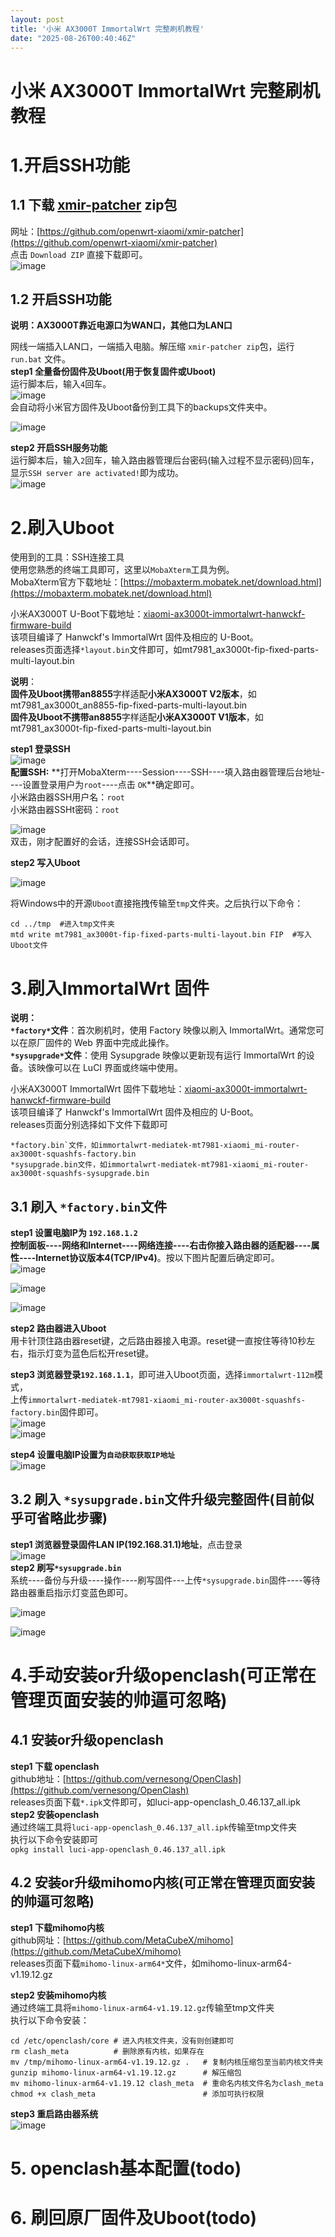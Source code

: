 ```yaml
---
layout: post
title: '小米 AX3000T ImmortalWrt 完整刷机教程'
date: "2025-08-26T00:40:46Z"
---
```

小米 AX3000T ImmortalWrt 完整刷机教程
=============================

1.开启SSH功能
=========

1.1 下载 [xmir-patcher](https://github.com/openwrt-xiaomi/xmir-patcher "xmir-patcher") zip包
-----------------------------------------------------------------------------------------

网址：[https://github.com/openwrt-xiaomi/xmir-patcher](https://github.com/openwrt-xiaomi/xmir-patcher)  
点击 `Download ZIP` 直接下载即可。  
![image](https://img2024.cnblogs.com/blog/2167049/202508/2167049-20250825162637822-1673786174.png)

1.2 开启SSH功能
-----------

**说明：AX3000T靠近电源口为WAN口，其他口为LAN口**

网线一端插入LAN口，一端插入电脑。解压缩 `xmir-patcher zip`包，运行`run.bat` 文件。  
**step1 全量备份固件及Uboot(用于恢复固件或Uboot)**  
运行脚本后，输入`4`回车。  
![image](https://img2024.cnblogs.com/blog/2167049/202508/2167049-20250825162408717-256523586.png)  
会自动将小米官方固件及Uboot备份到工具下的backups文件夹中。

![image](https://img2024.cnblogs.com/blog/2167049/202508/2167049-20250825163526848-584945955.png)

**step2 开启SSH服务功能**  
运行脚本后，输入`2`回车，输入路由器管理后台密码(输入过程不显示密码)回车，显示`SSH server are activated!`即为成功。  
![image](https://img2024.cnblogs.com/blog/2167049/202508/2167049-20250825163355213-717261577.png)

2.刷入Uboot
=========

使用到的工具：SSH连接工具  
使用您熟悉的终端工具即可，这里以`MobaXterm`工具为例。  
MobaXterm官方下载地址：[https://mobaxterm.mobatek.net/download.html](https://mobaxterm.mobatek.net/download.html)

小米AX3000T U-Boot下载地址：[xiaomi-ax3000t-immortalwrt-hanwckf-firmware-build](https://github.com/hkint/xiaomi-ax3000t-immortalwrt-hanwckf-firmware-build "xiaomi-ax3000t-immortalwrt-hanwckf-firmware-build")  
该项目编译了 Hanwckf's ImmortalWrt 固件及相应的 U-Boot。  
releases页面选择`*layout.bin`文件即可，如mt7981\_ax3000t-fip-fixed-parts-multi-layout.bin

**说明**：  
**固件及Uboot携带an8855**字样适配**小米AX3000T V2版本**，如mt7981\_ax3000t\_an8855-fip-fixed-parts-multi-layout.bin  
**固件及Uboot不携带an8855**字样适配**小米AX3000T V1版本**，如mt7981\_ax3000t-fip-fixed-parts-multi-layout.bin

**step1 登录SSH**  
![image](https://img2024.cnblogs.com/blog/2167049/202508/2167049-20250825171623726-843903292.png)  
**配置SSH:** **打开MobaXterm----Session----SSH----填入路由器管理后台地址----设置登录用户为`root`\----点击 `OK`**确定即可。  
小米路由器SSH用户名：`root`  
小米路由器SSHt密码：`root`

![image](https://img2024.cnblogs.com/blog/2167049/202508/2167049-20250825172038396-1823408586.png)  
双击，刚才配置好的会话，连接SSH会话即可。

**step2 写入Uboot**

![image](https://img2024.cnblogs.com/blog/2167049/202508/2167049-20250825173611562-1025275181.png)

将Windows中的开源`Uboot`直接拖拽传输至`tmp`文件夹。之后执行以下命令：

    cd ../tmp  #进入tmp文件夹
    mtd write mt7981_ax3000t-fip-fixed-parts-multi-layout.bin FIP  #写入Uboot文件
    

3.刷入ImmortalWrt 固件
==================

**说明：**  
**`*factory*`文件**：首次刷机时，使用 Factory 映像以刷入 ImmortalWrt。通常您可以在原厂固件的 Web 界面中完成此操作。  
**`*sysupgrade*`文件**：使用 Sysupgrade 映像以更新现有运行 ImmortalWrt 的设备。该映像可以在 LuCI 界面或终端中使用。

小米AX3000T ImmortalWrt 固件下载地址：[xiaomi-ax3000t-immortalwrt-hanwckf-firmware-build](https://github.com/hkint/xiaomi-ax3000t-immortalwrt-hanwckf-firmware-build "xiaomi-ax3000t-immortalwrt-hanwckf-firmware-build")  
该项目编译了 Hanwckf's ImmortalWrt 固件及相应的 U-Boot。  
releases页面分别选择如下文件下载即可

    *factory.bin`文件，如immortalwrt-mediatek-mt7981-xiaomi_mi-router-ax3000t-squashfs-factory.bin
    *sysupgrade.bin文件，如immortalwrt-mediatek-mt7981-xiaomi_mi-router-ax3000t-squashfs-sysupgrade.bin
    

3.1 刷入 `*factory.bin`文件
-----------------------

**step1 设置电脑IP为 `192.168.1.2`**  
**控制面板----网络和Internet----网络连接----右击你接入路由器的适配器----属性----Internet协议版本4(TCP/IPv4)**。按以下图片配置后确定即可。  
![image](https://img2024.cnblogs.com/blog/2167049/202508/2167049-20250825175126481-1542814405.png)

![image](https://img2024.cnblogs.com/blog/2167049/202508/2167049-20250825175149882-1742012814.png)

![image](https://img2024.cnblogs.com/blog/2167049/202508/2167049-20250825175157339-990721220.png)

**step2 路由器进入Uboot**  
用卡针顶住路由器reset键，之后路由器接入电源。reset键一直按住等待10秒左右，指示灯变为蓝色后松开reset键。

**step3 浏览器登录`192.168.1.1`**，即可进入Uboot页面，选择`immortalwrt-112m`模式，  
上传`immortalwrt-mediatek-mt7981-xiaomi_mi-router-ax3000t-squashfs-factory.bin`固件即可。  
![image](https://img2024.cnblogs.com/blog/2167049/202508/2167049-20250825175656898-937233585.png)  
![image](https://img2024.cnblogs.com/blog/2167049/202508/2167049-20250825175702580-1927652685.png)

**step4 设置电脑IP设置为`自动获取获取IP地址`**  
![image](https://img2024.cnblogs.com/blog/2167049/202508/2167049-20250825175850184-259570513.png)

3.2 刷入 `*sysupgrade.bin`文件升级完整固件(目前似乎可省略此步骤)
--------------------------------------------

**step1 浏览器登录固件LAN IP(192.168.31.1)地址**，点击登录  
![image](https://img2024.cnblogs.com/blog/2167049/202508/2167049-20250825180124498-1101066320.png)  
**step2 刷写`*sysupgrade.bin`**  
系统----备份与升级----操作----刷写固件---上传`*sysupgrade.bin`固件----等待路由器重启指示灯变蓝色即可。

![image](https://img2024.cnblogs.com/blog/2167049/202508/2167049-20250825180140189-2129582218.png)

![image](https://img2024.cnblogs.com/blog/2167049/202508/2167049-20250825180337386-749922037.png)

4.手动安装or升级openclash(可正常在管理页面安装的帅逼可忽略)
=====================================

4.1 安装or升级openclash
-------------------

**step1 下载 openclash**  
github地址：[https://github.com/vernesong/OpenClash](https://github.com/vernesong/OpenClash)  
releases页面下载`*.ipk`文件即可，如luci-app-openclash\_0.46.137\_all.ipk  
**step2 安装openclash**  
通过终端工具将`luci-app-openclash_0.46.137_all.ipk`传输至tmp文件夹  
执行以下命令安装即可  
`opkg install luci-app-openclash_0.46.137_all.ipk`

4.2 安装or升级mihomo内核(可正常在管理页面安装的帅逼可忽略)
------------------------------------

**step1 下载mihomo内核**  
github网址：[https://github.com/MetaCubeX/mihomo](https://github.com/MetaCubeX/mihomo)  
releases页面下载`mihomo-linux-arm64*`文件，如mihomo-linux-arm64-v1.19.12.gz

**step2 安装mihomo内核**  
通过终端工具将`mihomo-linux-arm64-v1.19.12.gz`传输至tmp文件夹  
执行以下命令安装：

    cd /etc/openclash/core # 进入内核文件夹，没有则创建即可
    rm clash_meta          # 删除原有内核，如果存在
    mv /tmp/mihomo-linux-arm64-v1.19.12.gz .   # 复制内核压缩包至当前内核文件夹
    gunzip mihomo-linux-arm64-v1.19.12.gz      # 解压缩包
    mv mihomo-linux-arm64-v1.19.12 clash_meta  # 重命名内核文件名为clash_meta
    chmod +x clash_meta                        # 添加可执行权限
    

**step3 重启路由器系统**  
![image](https://img2024.cnblogs.com/blog/2167049/202508/2167049-20250825184819207-201722119.png)

5\. openclash基本配置(todo)
=======================

6\. 刷回原厂固件及Uboot(todo)
======================